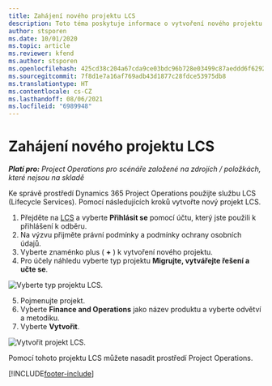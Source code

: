 ```yaml
---
title: Zahájení nového projektu LCS
description: Toto téma poskytuje informace o vytvoření nového projektu v LCS pro vaše prostředí Project Operations.
author: stsporen
ms.date: 10/01/2020
ms.topic: article
ms.reviewer: kfend
ms.author: stsporen
ms.openlocfilehash: 425cd38c204a67cda9ce03bdc96b728e03499c87aeddd6f62924b57e16b21167
ms.sourcegitcommit: 7f8d1e7a16af769adb43d1877c28fdce53975db8
ms.translationtype: HT
ms.contentlocale: cs-CZ
ms.lasthandoff: 08/06/2021
ms.locfileid: "6989948"
---
```

# <a name="start-a-new-lcs-project"></a>Zahájení nového projektu LCS

_**Platí pro:** Project Operations pro scénáře založené na zdrojích / položkách, které nejsou na skladě_

Ke správě prostředí Dynamics 365 Project Operations použijte službu LCS (Lifecycle Services). Pomocí následujících kroků vytvořte nový projekt LCS.

1. Přejděte na [LCS](https://lcs.dynamics.com/Logon/Index) a vyberte **Přihlásit se** pomocí účtu, který jste použili k přihlášení k odběru.
2. Na výzvu přijměte právní podmínky a podmínky ochrany osobních údajů.
3. Vyberte znaménko plus ( **+** ) k vytvoření nového projektu.
4. Pro účely náhledu vyberte typ projektu **Migrujte, vytvářejte řešení a učte se**.

  ![Vyberte typ projektu LCS.](./media/create-lcs-1.png)

5. Pojmenujte projekt. 
6. Vyberte **Finance and Operations** jako název produktu a vyberte odvětví a metodiku. 
7. Vyberte **Vytvořit**.

![Vytvořit projekt LCS.](./media/create-lcs-2.png)

Pomocí tohoto projektu LCS můžete nasadit prostředí Project Operations.



[!INCLUDE[footer-include](../includes/footer-banner.md)]